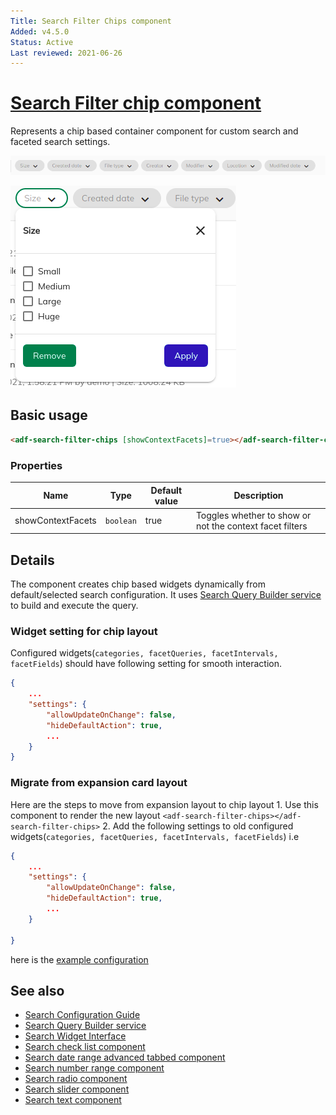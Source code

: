 ```yaml
---
Title: Search Filter Chips component
Added: v4.5.0
Status: Active
Last reviewed: 2021-06-26
---
```


# [Search Filter chip component](../../../lib/content-services/src/lib/search/components/search-filter-chips/search-filter-chips.component.ts "Defined in search-filter-chips.component.ts")

Represents a chip based container component for custom search and faceted search settings.

![Search Filter Chips](../../docassets/images/search-filter-chips.png)

![Search Filter Chip Menu](../../docassets/images/search-filter-chip-widget.png)

## Basic usage

```html
<adf-search-filter-chips [showContextFacets]=true></adf-search-filter-chips>
```

### Properties

| Name | Type | Default value | Description |
| ---- | ---- | ------------- | ----------- |
| showContextFacets | `boolean` | true | Toggles whether to show or not the context facet filters |

## Details

The component creates chip based widgets dynamically from default/selected search configuration. It uses [Search Query Builder service](../services/search-query-builder.service.md) to build and execute the query.

### Widget setting for chip layout

Configured widgets(`categories, facetQueries, facetIntervals, facetFields`) should have following setting for smooth interaction.

```json
{
    ...
    "settings": {
        "allowUpdateOnChange": false,
        "hideDefaultAction": true,
        ...
    }
}
```

### Migrate from expansion card layout

Here are the steps to move from expansion layout to chip layout
 1\. Use this component to render the new layout `<adf-search-filter-chips></adf-search-filter-chips>`
 2\. Add the following settings to old configured widgets(`categories, facetQueries, facetIntervals, facetFields`) i.e

```json
{
    ...
    "settings": {
        "allowUpdateOnChange": false,
        "hideDefaultAction": true,
        ...
    }

}
```

here is the [example configuration](https://github.com/Alfresco/alfresco-ng2-components/blob/develop/demo-shell/src/app.config.json#L373)

## See also

-   [Search Configuration Guide](../../user-guide/search-configuration-guide.md)
-   [Search Query Builder service](../services/search-query-builder.service.md)
-   [Search Widget Interface](../interfaces/search-widget.interface.md)
-   [Search check list component](search-check-list.component.md)
-   [Search date range advanced tabbed component](search-date-range-advanced-tabbed.component.md)
-   [Search number range component](search-number-range.component.md)
-   [Search radio component](search-radio.component.md)
-   [Search slider component](search-slider.component.md)
-   [Search text component](search-text.component.md)
